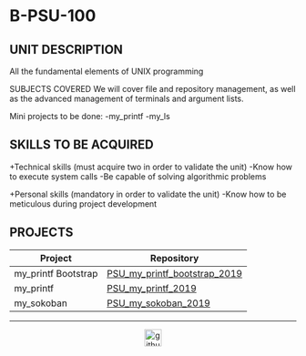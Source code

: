 # B-PSU-100

## UNIT DESCRIPTION

All the fundamental elements of UNIX programming

SUBJECTS COVERED
We will cover file and repository management, as well as the advanced management of terminals and argument lists.

Mini projects to be done:
-my_printf
-my_ls

## SKILLS TO BE ACQUIRED

+Technical skills (must acquire two in order to validate the unit)
-Know how to execute system calls
-Be capable of solving algorithmic problems

+Personal skills (mandatory in order to validate the unit)
-Know how to be meticulous during project development

## PROJECTS

| Project  | Repository |
| ------------- | ------------- |
| my_printf Bootstrap  | [PSU_my_printf_bootstrap_2019](./PSU_my_printf_bootstrap_2019)  |
| my_printf  | [PSU_my_printf_2019](./PSU_my_printf_2019)  |
| my_sokoban  | [PSU_my_sokoban_2019](./PSU_my_sokoban_2019)  |

---

<div align="center">

<a href="https://github.com/blacky-yg" target="_blank"><img src="https://cdn.jsdelivr.net/npm/simple-icons@3.0.1/icons/github.svg" alt="github.com" width="30"></a>

</div>